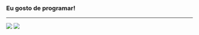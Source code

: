 
### Eu gosto de programar!
<hr>
<div>
  <img heigth="180em" src="https://github-readme-stats.vercel.app/api?username=CarlosPires3b&theme=cobalt&show_icons=true" />
  <img heigth="180em" src="https://github-readme-stats.vercel.app/api/top-langs/?username=CarlosPires3b&layout=compact&langs_count=16&theme=cobalt" />
</div>

